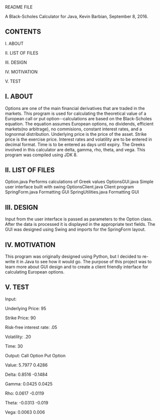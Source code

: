 README FILE

A Black-Scholes Calculator for Java, Kevin Barbian, September 8, 2016.

CONTENTS
-------------------------------------------
I. ABOUT

II. LIST OF FILES

III. DESIGN

IV. MOTIVATION

V. TEST


I. ABOUT
-------------------------------------------
Options are one of the main financial derivatives that are traded in the markets.  This program is used for calculating the theoretical value of a European call or put option--calculations are based on the Black-Scholes equation.  The equation assumes European options, no dividends, efficient markets(no arbitrage), no commisions, constant interest rates, and a lognormal distribution.  Underlying price is the price of the asset.  Strike price is the exercise price.  Interest rates and volatility are to be entered in decimal format.  Time is to be entered as days until expiry.  The Greeks involved in this calculator are delta, gamma, rho, theta, and vega.  This program was compiled using JDK 8.


II. LIST OF FILES
-------------------------------------------
Option.java						Performs calculations of Greek values
OptionsGUI.java					Simple user interface built with swing
OptionsClient.java				Client program 
SpringForm.java 				Formatting GUI
SpringUtilities.java 			Formatting GUI


III. DESIGN
-------------------------------------------
Input from the user interface is passed as parameters to the Option class.  After the data is processed it is displayed in the appropriate text fields.  The GUI was designed using Swing and imports for the SpringForm layout.


IV. MOTIVATION
-------------------------------------------
This program was originally designed using Python, but I decided to re-write it in Java to see how it would go.  The purpose of this project was to learn more about GUI design and to create a client friendly interface for calculating European options. 


V. TEST
-------------------------------------------
Input:

Underlying Price: 95

Strike Price: 90

Risk-free interest rate: .05

Volatility: .20

Time: 30

Output:
             Call Option 				Put Option

Value:				5.7977					   0.4286

Delta:				0.8516					  -0.1484

Gamma:				0.0425						 0.0425

Rho:				  0.0617					  -0.0119

Theta:			 -0.0313					  -0.019

Vega:			  	0.0063						 0.006
